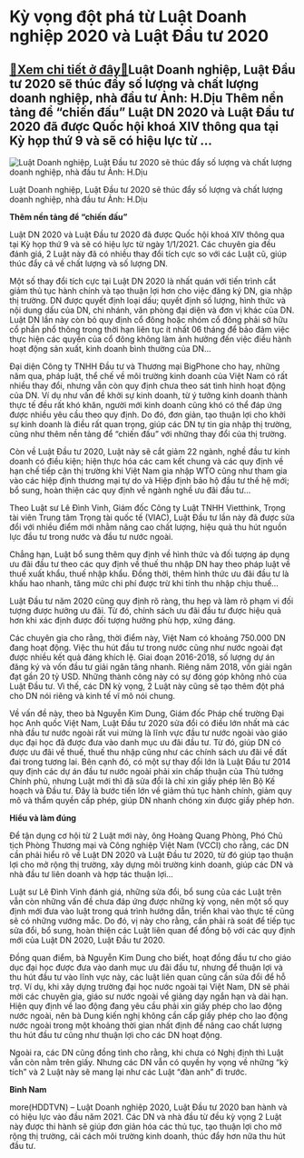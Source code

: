 Kỳ vọng đột phá từ Luật Doanh nghiệp 2020 và Luật Đầu tư 2020
=============================================================

[:gift:Xem chi tiết ở đây:gift:](https://hddtvn.com/ky-vong-dot-pha-tu-luat-doanh-nghiep-2020-va-luat-dau-tu-2020/)Luật Doanh nghiệp, Luật Đầu tư 2020 sẽ thúc đẩy số lượng và chất lượng doanh nghiệp, nhà đầu tư Ảnh: H.Dịu Thêm nền tảng để “chiến đấu” Luật DN 2020 và Luật Đầu tư 2020 đã được Quốc hội khoá XIV thông qua tại Kỳ họp thứ 9 và sẽ có hiệu lực từ …
----------------------------------------------------------------------------------------------------------------------------------------------------------------------------------------------------------------------------------------------------





![Luật Doanh nghiệp, Luật Đầu tư 2020 sẽ thúc đẩy số lượng và chất lượng doanh nghiệp, nhà đầu tư 	Ảnh: H.Dịu](https://hddtvn.com/wp-content/uploads/2021/01/3026_12-5042_IMG_1274.jpg "Luật Doanh nghiệp, Luật Đầu tư 2020 sẽ thúc đẩy số lượng và chất lượng doanh nghiệp, nhà đầu tư 	Ảnh: H.Dịu")


Luật Doanh nghiệp, Luật Đầu tư 2020 sẽ thúc đẩy số lượng và chất lượng doanh nghiệp, nhà đầu tư Ảnh: H.Dịu



**Thêm nền tảng để “chiến đấu”**


Luật DN 2020 và Luật Đầu tư 2020 đã được Quốc hội khoá XIV thông qua tại Kỳ họp thứ 9 và sẽ có hiệu lực từ ngày 1/1/2021. Các chuyên gia đều đánh giá, 2 Luật này đã có nhiều thay đổi tích cực so với các Luật cũ, giúp thúc đẩy cả về chất lượng và số lượng DN.


Một số thay đổi tích cực tại Luật DN 2020 là nhất quán với tiến trình cắt giảm thủ tục hành chính và tạo thuận lợi hơn cho việc đăng ký DN, gia nhập thị trường. DN được quyết định loại dấu; quyết định số lượng, hình thức và nội dung dấu của DN, chi nhánh, văn phòng đại diện và đơn vị khác của DN. Luật DN lần này còn bỏ quy định cổ đông hoặc nhóm cổ đông phải sở hữu cổ phần phổ thông trong thời hạn liên tục ít nhất 06 tháng để bảo đảm việc thực hiện các quyền của cổ đông không làm ảnh hưởng đến việc điều hành hoạt động sản xuất, kinh doanh bình thường của DN…


Đại diện Công ty TNHH Đầu tư và Thương mại BigPhone cho hay, những năm qua, pháp luật, thể chế về môi trường kinh doanh của Việt Nam có rất nhiều thay đổi, nhưng vẫn còn quy định chưa theo sát tình hình hoạt động của DN. Ví dụ như vấn đề khởi sự kinh doanh, từ ý tưởng kinh doanh thành thực tế đều rất khó khăn, người mới kinh doanh cũng khó có thể đáp ứng được nhiều yêu cầu theo quy định. Do đó, đơn giản, tạo thuận lợi cho khởi sự kinh doanh là điều rất quan trọng, giúp các DN tự tin gia nhập thị trường, cũng như thêm nền tảng để “chiến đấu” với những thay đổi của thị trường.


Còn về Luật Đầu tư 2020, Luật này sẽ cắt giảm 22 ngành, nghề đầu tư kinh doanh có điều kiện; hiện thực hóa các cam kết chung và các quy định về hạn chế tiếp cận thị trường khi Việt Nam gia nhập WTO cũng như tham gia vào các hiệp định thương mại tự do và Hiệp định bảo hộ đầu tư thế hệ mới; bổ sung, hoàn thiện các quy định về ngành nghề ưu đãi đầu tư…


Theo Luật sư Lê Đình Vinh, Giám đốc Công ty Luật TNHH Vietthink, Trọng tài viên Trung tâm Trọng tài quốc tế (VIAC), Luật Đầu tư lần này đã được sửa đổi với nhiều điểm mới nhằm nâng cao chất lượng, hiệu quả thu hút nguồn lực đầu tư trong nước và đầu tư nước ngoài.


Chẳng hạn, Luật bổ sung thêm quy định về hình thức và đối tượng áp dụng ưu đãi đầu tư theo các quy định về thuế thu nhập DN hay theo pháp luật về thuế xuất khẩu, thuế nhập khẩu. Đồng thời, thêm hình thức ưu đãi đầu tư là khấu hao nhanh, tăng mức chi phí được trừ khi tính thu nhập chịu thuế…


Luật Đầu tư năm 2020 cũng quy định rõ ràng, thu hẹp và làm rõ phạm vi đối tượng được hưởng ưu đãi. Từ đó, chính sách ưu đãi đầu tư được hiệu quả hơn khi xác định được đối tượng hưởng phù hợp, xứng đáng.


Các chuyên gia cho rằng, thời điểm này, Việt Nam có khoảng 750.000 DN đang hoạt động. Việc thu hút đầu tư trong nước cũng như nước ngoài đạt được nhiều kết quả đáng khích lệ. Giai đoạn 2016-2018, số lượng dự án đăng ký và vốn đầu tư giải ngân tăng nhanh. Riêng năm 2018, vốn giải ngân đạt gần 20 tỷ USD. Những thành công này có sự đóng góp không nhỏ của Luật Đầu tư. Vì thế, các DN kỳ vọng, 2 Luật này cũng sẽ tạo thêm đột phá cho DN nói riêng và kinh tế vĩ mô nói chung.


Về vấn đề này, theo bà Nguyễn Kim Dung, Giám đốc Pháp chế trường Đại học Anh quốc Việt Nam, Luật Đầu tư 2020 sửa đổi có điều lớn nhất mà các nhà đầu tư nước ngoài rất vui mừng là lĩnh vực đầu tư nước ngoài vào giáo dục đại học đã được đưa vào danh mục ưu đãi đầu tư. Từ đó, giúp DN có được ưu đãi về thuế, thuế thu nhập cũng như các chính sách ưu đãi về đất đai trong tương lai. Bên cạnh đó, có một sự thay đổi lớn là Luật Đầu tư 2014 quy định các dự án đầu tư nước ngoài phải xin chấp thuận của Thủ tướng Chính phủ, nhưng Luật mới thì đã sửa đổi là chỉ xin giấy phép lên Bộ Kế hoạch và Đầu tư. Đây là bước tiến lớn về giảm thủ tục hành chính, giảm quy mô và thẩm quyền cấp phép, giúp DN nhanh chóng xin được giấy phép hơn.


**Hiểu và làm đúng**


Để tận dụng cơ hội từ 2 Luật mới này, ông Hoàng Quang Phòng, Phó Chủ tịch Phòng Thương mại và Công nghiệp Việt Nam (VCCI) cho rằng, các DN cần phải hiểu rõ về Luật DN 2020 và Luật Đầu tư 2020, từ đó giúp tạo thuận lợi cho mở rộng thị trường, xây dựng môi trường kinh doanh, giúp các DN và nhà đầu tư liên doanh và hợp tác thuận lợi…


Luật sư Lê Đình Vinh đánh giá, những sửa đổi, bổ sung của các Luật trên vẫn còn những vấn đề chưa đáp ứng được những kỳ vọng, nên một số quy định mới đưa vào luật trong quá trình hướng dẫn, triển khai vào thực tế cũng sẽ có những vướng mắc. Do đó, vị này cho rằng, cần phải rà soát để tiếp tục sửa đổi, bổ sung, hoàn thiện các Luật liên quan để đồng bộ với các quy định mới của Luật DN 2020, Luật Đầu tư 2020.


Đồng quan điểm, bà Nguyễn Kim Dung cho biết, hoạt đồng đầu tư cho giáo dục đại học được đưa vào danh mục ưu đãi đầu tư, nhưng để thuận lợi và thu hút đầu tư vào lĩnh vực này, các luật liên quan cũng cần sửa đổi để hỗ trợ. Ví dụ, khi xây dựng trường đại học nước ngoài tại Việt Nam, DN sẽ phải mời các chuyên gia, giáo sư nước ngoài về giảng dạy ngắn hạn và dài hạn. Hiện quy định về lao động đang yêu cầu phải xin giấy phép cho lao động nước ngoài, nên bà Dung kiến nghị không cần cấp giấy phép cho lao động nước ngoài trong một khoảng thời gian nhất định để nâng cao chất lượng thu hút đầu tư cũng như thuận lợi cho các DN hoạt động.


Ngoài ra, các DN cũng đồng tình cho rằng, khi chưa có Nghị định thì Luật vẫn còn nằm trên giấy. Nhưng các DN vẫn có quyền hy vọng về những “kỳ tích” và 2 Luật này sẽ mang lại như các Luật “đàn anh” đi trước.




**Bình Nam**



more(HDDTVN) – Luật Doanh nghiệp 2020, Luật Đầu tư 2020 ban hành và có hiệu lực vào đầu năm 2021. Các DN và nhà đầu từ đều kỳ vọng 2 Luật này được thi hành sẽ giúp đơn giản hóa các thủ tục, tạo thuận lợi cho mở rộng thị trường, cải cách môi trường kinh doanh, thúc đẩy hơn nữa thu hút đầu tư.

